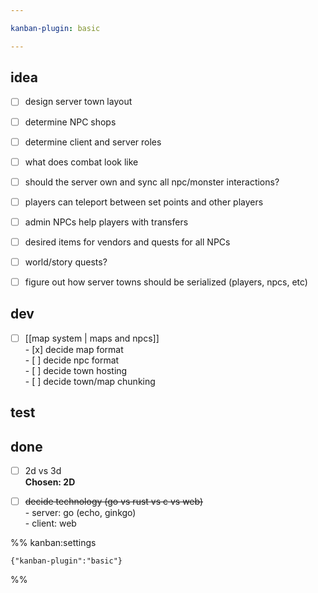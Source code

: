 ```yaml
---

kanban-plugin: basic

---
```


## idea

- [ ] design server town layout
- [ ] determine NPC shops
- [ ] determine client and server roles
- [ ] what does combat look like
- [ ] should the server own and sync all npc/monster interactions?
- [ ] players can teleport between set points and other players
- [ ] admin NPCs help players with transfers
- [ ] desired items for vendors and quests for all NPCs
- [ ] world/story quests?
- [ ] figure out how server towns should be serialized (players, npcs, etc)


## dev

- [ ] [[map system | maps and npcs]]<br>- [x] decide map format<br>- [ ] decide npc format<br>- [ ] decide town hosting<br>- [ ] decide town/map chunking


## test



## done

- [ ] 2d vs 3d<br>**Chosen: 2D**
- [ ] ~~decide technology (go vs rust vs c vs web)~~<br>- server: go (echo, ginkgo)<br>- client: web




%% kanban:settings
```
{"kanban-plugin":"basic"}
```
%%
